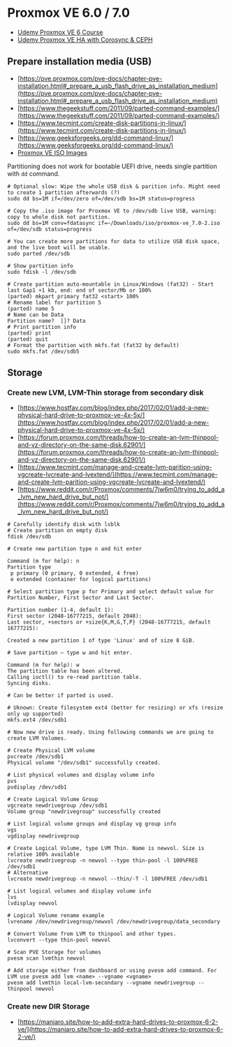 # Proxmox VE 6.0 / 7.0

- [Udemy Proxmox VE 6 Course](https://www.udemy.com/course/proxmox-ve-5)
- [Udemy Proxmox VE HA with Corosync & CEPH](https://www.udemy.com/course/high-availability-cluster-with-proxmox-and-ceph)

## Prepare installation media (USB)

- [https://pve.proxmox.com/pve-docs/chapter-pve-installation.html#_prepare_a_usb_flash_drive_as_installation_medium](https://pve.proxmox.com/pve-docs/chapter-pve-installation.html#_prepare_a_usb_flash_drive_as_installation_medium)
- [https://www.thegeekstuff.com/2011/09/parted-command-examples/](https://www.thegeekstuff.com/2011/09/parted-command-examples/)
- [https://www.tecmint.com/create-disk-partitions-in-linux/](https://www.tecmint.com/create-disk-partitions-in-linux/)
- [https://www.geeksforgeeks.org/dd-command-linux/](https://www.geeksforgeeks.org/dd-command-linux/)
- [Proxmox VE ISO Images](https://www.proxmox.com/en/downloads/category/iso-images-pve)

Partitioning does not work for bootable UEFI drive, needs single partition with `dd` command.

```Shell
# Optional slow: Wipe the whole USB disk & parition info. Might need to create 1 partition afterwards (?)
sudo dd bs=1M if=/dev/zero of=/dev/sdb bs=1M status=progress

# Copy the .iso image for Proxmox VE to /dev/sdb live USB, warning: copy to whole disk not partition.
sudo dd bs=1M conv=fdatasync if=~/Downloads/iso/proxmox-ve_7.0-2.iso of=/dev/sdb status=progress

# You can create more partitions for data to utilize USB disk space, and the live boot will be usable.
sudo parted /dev/sdb

# Show partition info
sudo fdisk -l /dev/sdb

# Create partition auto-mountable in Linux/Windows (fat32) - Start last Gap1 +1 kb, end: end of sector/Mb or 100%
(parted) mkpart primary fat32 <start> 100%
# Rename label for partition 5
(parted) name 5
# Name can be Data
Partition name?  []? Data
# Print partition info
(parted) print
(parted) quit
# Format the partition with mkfs.fat (fat32 by default)
sudo mkfs.fat /dev/sdb5
```

## Storage

### Create new LVM, LVM-Thin storage from secondary disk

- [https://www.hostfav.com/blog/index.php/2017/02/01/add-a-new-physical-hard-drive-to-proxmox-ve-4x-5x/](https://www.hostfav.com/blog/index.php/2017/02/01/add-a-new-physical-hard-drive-to-proxmox-ve-4x-5x/)
- [https://forum.proxmox.com/threads/how-to-create-an-lvm-thinpool-and-vz-directory-on-the-same-disk.62901/](https://forum.proxmox.com/threads/how-to-create-an-lvm-thinpool-and-vz-directory-on-the-same-disk.62901/)
- [https://www.tecmint.com/manage-and-create-lvm-parition-using-vgcreate-lvcreate-and-lvextend/](https://www.tecmint.com/manage-and-create-lvm-parition-using-vgcreate-lvcreate-and-lvextend/)
- [https://www.reddit.com/r/Proxmox/comments/7jw6m0/trying_to_add_a_lvm_new_hard_drive_but_not/](https://www.reddit.com/r/Proxmox/comments/7jw6m0/trying_to_add_a_lvm_new_hard_drive_but_not/)

```Shell
# Carefully identify disk with lsblk
# Create partition on empty disk
fdisk /dev/sdb

# Create new partition type n and hit enter

Command (m for help): n
Partition type
 p primary (0 primary, 0 extended, 4 free)
 e extended (container for logical partitions)

# Select partition type p for Primary and select default value for Partition Number, First Sector and Last Sector.

Partition number (1-4, default 1):
First sector (2048-16777215, default 2048):
Last sector, +sectors or +size{K,M,G,T,P} (2048-16777215, default 16777215):

Created a new partition 1 of type 'Linux' and of size 8 GiB.

# Save partition – type w and hit enter.

Command (m for help): w
The partition table has been altered.
Calling ioctl() to re-read partition table.
Syncing disks.

# Can be better if parted is used.

# Uknown: Create filesystem ext4 (better for resizing) or xfs (resize only up supported)
mkfs.ext4 /dev/sdb1

# Now new drive is ready. Using following commands we are going to create LVM Volumes.

# Create Physical LVM volume
pvcreate /dev/sdb1
Physical volume "/dev/sdb1" successfully created.

# List physical volumes and display volume info
pvs
pvdisplay /dev/sdb1

# Create Logical Volume Group
vgcreate newdrivegroup /dev/sdb1
Volume group "newdrivegroup" successfully created

# List logical volume groups and display vg group info
vgs
vgdisplay newdrivegroup

# Create Logical Volume, type LVM Thin. Name is newvol. Size is relative 100% available
lvcreate newdrivegroup -n newvol --type thin-pool -l 100%FREE /dev/sdb1
# Alternative
lvcreate newdrivegroup -n newvol --thin/-T -l 100%FREE /dev/sdb1

# List logical volumes and display volume info
lvs
lvdisplay newvol

# Logical Volume rename example
lvrename /dev/newdrivegroup/newvol /dev/newdrivegroup/data_secondary

# Convert Volume from LVM to thinpool and other types.
lvconvert --type thin-pool newvol

# Scan PVE Storage for volumes
pvesm scan lvmthin newvol

# Add storage either from dashboard or using pvesm add command. For LVM use pvesm add lvm <name> --vgname <vgname>
pvesm add lvmthin local-lvm-secondary --vgname newdrivegroup --thinpool newvol
```

### Create new DIR Storage

- [https://manjaro.site/how-to-add-extra-hard-drives-to-proxmox-6-2-ve/](https://manjaro.site/how-to-add-extra-hard-drives-to-proxmox-6-2-ve/)